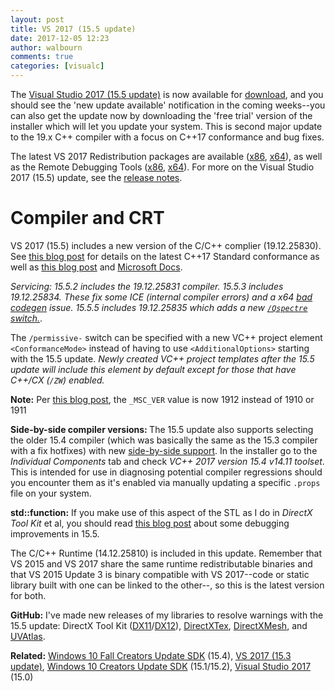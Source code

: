 ```yaml
---
layout: post
title: VS 2017 (15.5 update)
date: 2017-12-05 12:23
author: walbourn
comments: true
categories: [visualc]
---
```

The <a href="https://devblogs.microsoft.com/visualstudio/visual-studio-2017-version-15-5-visual-studio-for-mac-released/">Visual Studio 2017 (15.5 update)</a> is now available for <a href="https://www.visualstudio.com/downloads/">download</a>, and you should see the 'new update available' notification in the coming weeks--you can also get the update now by downloading the 'free trial' version of the installer which will let you update your system. This is second major update to the 19.x C++ compiler with a focus on C++17 conformance and bug fixes.

The latest VS 2017 Redistribution packages are available (<a href="https://aka.ms/vs/15/release/VC_redist.x86.exe">x86</a>, <a href="https://aka.ms/vs/15/release/VC_redist.x64.exe">x64</a>), as well as the Remote Debugging Tools (<a href="https://aka.ms/vs/15/release/RemoteTools.x86ret.enu.exe">x86</a>, <a href="https://aka.ms/vs/15/release/RemoteTools.amd64ret.enu.exe">x64</a>). For more on the Visual Studio 2017 (15.5) update, see the <a href="https://www.visualstudio.com/en-us/news/releasenotes/vs2017-relnotes">release notes</a>.

<h1>Compiler and CRT</h1>

VS 2017 (15.5) includes a new version of the C/C++ complier (19.12.25830). See <a href="https://devblogs.microsoft.com/cppblog/msvc-conformance-improvements-in-visual-studio-2017-version-15-5/">this blog post</a> for details on the latest C++17 Standard conformance as well as <a href="https://devblogs.microsoft.com/cppblog/c17-progress-in-vs-2017-15-5-and-15-6/">this blog post</a> and <a href="https://docs.microsoft.com/en-us/cpp/cpp-conformance-improvements-2017">Microsoft Docs</a>.

<em>Servicing: 15.5.2 includes the 19.12.25831 compiler. 15.5.3 includes 19.12.25834. These fix some ICE (internal compiler errors) and a x64 <a href="https://developercommunity.visualstudio.com/content/problem/163751/vs2017-155-c-compiler-generates-incorrect-code.html">bad codegen</a> issue. 15.5.5 includes 19.12.25835 which adds a new <a href="https://devblogs.microsoft.com/cppblog/spectre-mitigations-in-msvc/"><code>/Qspectre</code> switch.</a></em>.

The <code>/permissive-</code> switch can be specified with a new VC++ project element ``<ConformanceMode>`` instead of having to use ``<AdditionalOptions>`` starting with the 15.5 update. <em>Newly created VC++ project templates after the 15.5 update will include this element by default except for those that have C++/CX (``/ZW``) enabled.</em>

<b>Note:</b> Per <a href="https://devblogs.microsoft.com/cppblog/visual-c-compiler-version/">this blog post</a>, the ``_MSC_VER`` value is now 1912 instead of 1910 or 1911

<strong>Side-by-side compiler versions: </strong>The 15.5 update also supports selecting the older 15.4 compiler (which was basically the same as the 15.3 compiler with a fix hotfixes) with new <a href="https://devblogs.microsoft.com/cppblog/side-by-side-minor-version-msvc-toolsets-in-visual-studio-2017/">side-by-side support</a>. In the installer go to the <em>Individual Components</em><span style="text-decoration: underline"></span> tab and check <em>VC++ 2017 version 15.4 v14.11 toolset</em>. This is intended for use in diagnosing potential compiler regressions should you encounter them as it's enabled via manually updating a specific <code>.props</code> file on your system.

<strong>std::function:</strong> If you make use of this aspect of the STL as I do in <em>DirectX Tool Kit</em> et al, you should read <a href="https://devblogs.microsoft.com/cppblog/improving-the-debugging-experience-for-stdfunction/">this blog post</a> about some debugging improvements in 15.5.

The C/C++ Runtime (14.12.25810) is included in this update. Remember that VS 2015 and VS 2017 share the same runtime redistributable binaries and that VS 2015 Update 3 is binary compatible with VS 2017--code or static library built with one can be linked to the other--, so this is the latest version for both.

<strong>GitHub:</strong> I've made new releases of my libraries to resolve warnings with the 15.5 update: DirectX Tool Kit (<a href="https://github.com/Microsoft/DirectXTK/releases">DX11</a>/<a href="https://github.com/Microsoft/DirectXTK12/releases">DX12</a>), <a href="https://github.com/Microsoft/DirectXTex/releases">DirectXTex</a>, <a href="https://github.com/Microsoft/DirectXMesh/releases">DirectXMesh</a>, and <a href="https://github.com/Microsoft/UVAtlas/releases">UVAtlas</a>.

<strong>Related:</strong> <a href="https://walbourn.github.io/windows-10-fall-creators-update-sdk/">Windows 10 Fall Creators Update SDK</a> (15.4), <a href="https://walbourn.github.io/visual-studio-2017-15-3-update/">VS 2017 (15.3 update)</a>, <a href="https://walbourn.github.io/windows-10-creators-update-sdk/">Windows 10 Creators Update SDK</a> (15.1/15.2), <a href="https://walbourn.github.io/visual-studio-2017/">Visual Studio 2017</a> (15.0)

